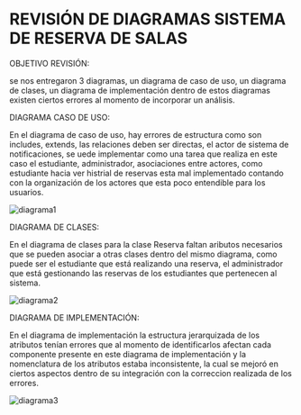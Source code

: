 # REVISIÓN DE DIAGRAMAS SISTEMA DE RESERVA DE SALAS

OBJETIVO REVISIÓN:

se nos entregaron 3 diagramas, un diagrama de caso de uso, un diagrama de clases, un diagrama de implementación dentro de estos diagramas existen ciertos errores al momento de incorporar un análisis.

DIAGRAMA CASO DE USO:

En el diagrama de caso de uso, hay errores de estructura como son includes, extends, las relaciones deben ser directas, el actor de sistema de notificaciones, se uede implementar como una tarea que realiza en este caso el estudiante, administrador, asociaciones entre actores, como estudiante hacia ver histrial de reservas esta mal implementado contando con la organización de los actores que esta poco entendible para los usuarios.

![diagrama1](https://github.com/user-attachments/assets/dfdb0ecf-6993-4d95-a395-0c56ecad6245)


DIAGRAMA DE CLASES:

En el diagrama de clases para la clase Reserva faltan aributos necesarios que se pueden asociar a otras clases dentro del mismo diagrama, como puede ser el estudiante que está realizando una reserva, el administrador que está gestionando las reservas de los estudiantes que pertenecen al sistema.

![diagrama2](https://github.com/user-attachments/assets/e1a51254-16c1-440a-bc6b-98b1e3f46ee1)

DIAGRAMA DE IMPLEMENTACIÓN:

En el diagrama de implementación la estructura jerarquizada de los atributos tenían errores que al momento de identificarlos afectan cada componente presente en este diagrama de implementación y la nomenclatura de los atributos estaba inconsistente, la cual se mejoró en ciertos aspectos dentro de su integración con la correccion realizada de los errores.

![diagrama3](https://github.com/user-attachments/assets/8920bdc6-4a56-4b7a-9b64-309bcf9d2432)





